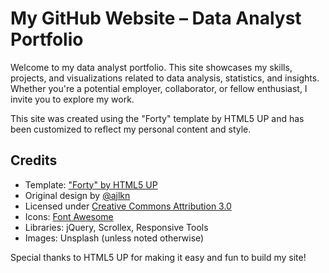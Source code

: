 # My GitHub Website – Data Analyst Portfolio

Welcome to my data analyst portfolio. This site showcases my skills, projects, and visualizations related to data analysis, statistics, and insights. Whether you're a potential employer, collaborator, or fellow enthusiast, I invite you to explore my work.

This site was created using the "Forty" template by HTML5 UP and has been customized to reflect my personal content and style.

## Credits

- Template: ["Forty" by HTML5 UP](https://html5up.net/forty)
- Original design by [@ajlkn](https://html5up.net)
- Licensed under [Creative Commons Attribution 3.0](https://html5up.net/license)
- Icons: [Font Awesome](https://fontawesome.com)
- Libraries: jQuery, Scrollex, Responsive Tools
- Images: Unsplash (unless noted otherwise)

Special thanks to HTML5 UP for making it easy and fun to build my site!
